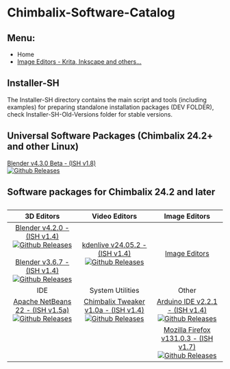 # Chimbalix-Software-Catalog

## Menu:
- Home
- [Image Editors - Krita, Inkscape and others...](Image-Editors.md)

## Installer-SH
The Installer-SH directory contains the main script and tools (including examples) for preparing standalone installation packages (DEV FOLDER), check Installer-SH-Old-Versions folder for stable versions.

## Universal Software Packages (Chimbalix 24.2+ and other Linux)

[Blender v4.3.0 Beta - (ISH v1.8)](https://github.com/Shedou/Chimbalix-Software-Catalog/releases/tag/blender430b)<br>[![Github Releases](https://img.shields.io/github/downloads/Shedou/Chimbalix-Software-Catalog/blender430b/total.svg)](https://github.com/Shedou/Chimbalix-Software-Catalog/releases/tag/blender430b)


## Software packages for Chimbalix 24.2 and later

##

| 3D Editors | Video Editors | Image Editors |
|:-:|:-:|:-:|
| [Blender v4.2.0 - (ISH v1.4)](https://github.com/Shedou/Chimbalix-Software-Catalog/releases/tag/blender420)<br>[![Github Releases](https://img.shields.io/github/downloads/Shedou/Chimbalix-Software-Catalog/blender420/total.svg)](https://github.com/Shedou/Chimbalix-Software-Catalog/releases/tag/blender420)<br><br>[Blender v3.6.7 - (ISH v1.4)](https://github.com/Shedou/Chimbalix-Software-Catalog/releases/tag/blender367)<br>[![Github Releases](https://img.shields.io/github/downloads/Shedou/Chimbalix-Software-Catalog/blender367/total.svg)](https://github.com/Shedou/Chimbalix-Software-Catalog/releases/tag/blender367) | [kdenlive v24.05.2 - (ISH v1.4)](https://github.com/Shedou/Chimbalix-Software-Catalog/releases/tag/kdenlive24052)<br>[![Github Releases](https://img.shields.io/github/downloads/Shedou/Chimbalix-Software-Catalog/kdenlive24052/total.svg)](https://github.com/Shedou/Chimbalix-Software-Catalog/releases/tag/kdenlive24052) | [Image Editors](Image-Editors.md) |
| IDE | System Utilities | Other |
| [Apache NetBeans 22 - (ISH v1.5a)](https://github.com/Shedou/Chimbalix-Software-Catalog/releases/tag/apache_netbeans22)<br>[![Github Releases](https://img.shields.io/github/downloads/Shedou/Chimbalix-Software-Catalog/apache_netbeans22/total.svg)](https://github.com/Shedou/Chimbalix-Software-Catalog/releases/tag/apache_netbeans22) | [Chimbalix Tweaker v1.0a - (ISH v1.4)](https://github.com/Shedou/Chimbalix-Tweaker/releases/tag/ctweaker_v10a)<br>[![Github Releases](https://img.shields.io/github/downloads/Shedou/Chimbalix-Tweaker/ctweaker_v10a/total.svg)](https://github.com/Shedou/Chimbalix-Tweaker/releases/tag/ctweaker_v10a) | [Arduino IDE v2.2.1 - (ISH v1.4)](https://github.com/Shedou/Chimbalix-Software-Catalog/releases/tag/arduino221)<br>[![Github Releases](https://img.shields.io/github/downloads/Shedou/Chimbalix-Software-Catalog/arduino221/total.svg)](https://github.com/Shedou/Chimbalix-Software-Catalog/releases/tag/arduino221) |
| | | [Mozilla Firefox v131.0.3 - (ISH v1.7)](https://github.com/Shedou/Chimbalix-Software-Catalog/releases/tag/firefox13103)<br>[![Github Releases](https://img.shields.io/github/downloads/Shedou/Chimbalix-Software-Catalog/firefox13103/total.svg)](https://github.com/Shedou/Chimbalix-Software-Catalog/releases/tag/firefox13103) |

